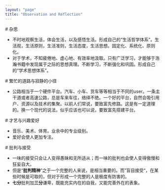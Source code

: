 ```yaml
---
layout: "page"
title: "Observation and Reflection"
---
```

\# 杂思

- 不时地观察生活，体会生活，以及感悟生活。形成自己的“生活哲学体系”。生活观，生活原则，生活准则，生活态度，生活思想。固定化、系统化、原则化。
- 对于学术，不知疲倦地、虚心地、有效率地汲取。只有广泛学习，才能够于浩瀚书籍中发现属于之际的思想真理。不断学习，不断强化和巩固。形成自己的“学术思想体系”。

\# 繁忙的道路与寂静的小径

- 公路相当于一个硬件平台。汽车、小车、货车等等相当于不同的user。一条主干道或者高速公路，总是车来车往，络绎不绝。一个好的平台，自然会吸引用户、资源以及技术的集聚。以前人们常说，要致富先修路。这是有一定道理的。换一个现代的说法，似乎应该也可以说，要致富先搭建平台。

\# 才艺与兴趣爱好
- 音乐、美术、体育。业余中的专业级别。
- 爱好会使人更加专注。

\# 批判与接受
- 一味的接受只会让人变得愚昧和无所适从；而一味的批判也会使人变得傲慢和狂妄自大。
- 但是“**批判精神**”之于一个完整的人来说，是相当重要的。而”盲目接受“，在某些时候是可取的，但对于形成一个完整的人是极度有防害的。
- **七分**批判加**三分**谦卑，既能充实内在的自我，又能完善外在的表象。


